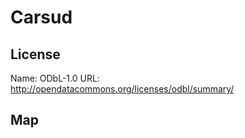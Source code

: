 # Carsud
    
## License

Name: ODbL-1.0
URL: http://opendatacommons.org/licenses/odbl/summary/

## Map

<WorldMap topic="Carsud/vehicle_positions/#" />
